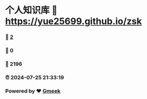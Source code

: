 # 个人知识库 :link: https://yue25699.github.io/zsk 
### :page_facing_up: [2](https://yue25699.github.io/zsk/tag.html) 
### :speech_balloon: 0 
### :hibiscus: 2196 
### :alarm_clock: 2024-07-25 21:33:19 
### Powered by :heart: [Gmeek](https://github.com/Meekdai/Gmeek)
